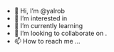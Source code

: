 - 👋 Hi, I’m @yalrob 
- 👀 I’m interested in 
- 🌱 I’m currently learning
- 💞️ I’m looking to collaborate on .
- 📫 How to reach me ...

<!---
yalrob/yalrob is a ✨ special ✨ repository because its `README.md` (this file) appears on your GitHub profile.
You can click the Preview link to take a look at your changes.
--->
